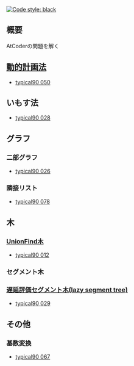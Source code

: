 [![Code style: black](https://img.shields.io/badge/code%20style-black-000000.svg)](https://github.com/psf/black)

## 概要

AtCoderの問題を解く

## [動的計画法](Library/DP/README.md)

- [typical90 050](typical90/050_StairJump.py)

## いもす法

- [typical90 028](typical90/028_ClutteredPaper.py)

## グラフ

### 二部グラフ

- [typical90 026](typical90/026_IndependentSetOnATree.py)

### 隣接リスト

- [typical90 078](typical90/078_EasyGraphProblem.py)

## 木

### [UnionFind木](Library/UnionFind/README.md)

- [typical90 012](typical90/012_RedPainting.py)

### セグメント木

### [遅延評価セグメント木(lazy segment tree)](Library/lazy_segment_tree/README.md)

- [typical90 029](typical90/029_LongBricks.py)

## その他

### 基数変換

- [typical90 067](typical90/067_Base8to9.py)
